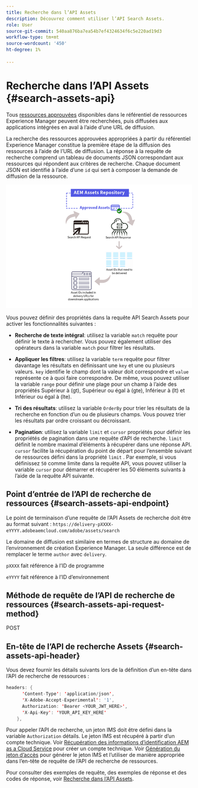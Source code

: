 ```yaml
---
title: Recherche dans l’API Assets
description: Découvrez comment utiliser l’API Search Assets.
role: User
source-git-commit: 540aa876ba7ea54b7ef4324634f6c5e220ad19d3
workflow-type: tm+mt
source-wordcount: '450'
ht-degree: 1%

---
```


# Recherche dans l’API Assets {#search-assets-api}

Tous [ressources approuvées](approve-assets.md) disponibles dans le référentiel de ressources Experience Manager peuvent être recherchées, puis diffusées aux applications intégrées en aval à l’aide d’une URL de diffusion.

La recherche des ressources approuvées appropriées à partir du référentiel Experience Manager constitue la première étape de la diffusion des ressources à l’aide de l’URL de diffusion. La réponse à la requête de recherche comprend un tableau de documents JSON correspondant aux ressources qui répondent aux critères de recherche. Chaque document JSON est identifié à l’aide d’une `id` qui sert à composer la demande de diffusion de la ressource.

![Présentation du protocole de chargement binaire direct](assets/search-assets-api-overview.png)

Vous pouvez définir des propriétés dans la requête API Search Assets pour activer les fonctionnalités suivantes :

* **Recherche de texte intégral**: utilisez la variable `match` requête pour définir le texte à rechercher.  Vous pouvez également utiliser des opérateurs dans la variable `match` pour filtrer les résultats.

* **Appliquer les filtres**: utilisez la variable `term` requête pour filtrer davantage les résultats en définissant une `key` et une ou plusieurs valeurs. `key` identifie le champ dont la valeur doit correspondre et `value` représente ce à quoi faire correspondre. De même, vous pouvez utiliser la variable `range` pour définir une plage pour un champ à l’aide des propriétés Supérieur à (gt), Supérieur ou égal à (gte), Inférieur à (lt) et Inférieur ou égal à (lte).

* **Tri des résultats**: utilisez la variable `OrderBy` pour trier les résultats de la recherche en fonction d’un ou de plusieurs champs. Vous pouvez trier les résultats par ordre croissant ou décroissant.

* **Pagination**: utilisez la variable `limit` et `cursor` propriétés pour définir les propriétés de pagination dans une requête d’API de recherche. `limit` définit le nombre maximal d’éléments à récupérer dans une réponse API. `cursor` facilite la récupération du point de départ pour l’ensemble suivant de ressources défini dans la propriété `limit` . Par exemple, si vous définissez `50` comme limite dans la requête API, vous pouvez utiliser la variable `cursor` pour démarrer et récupérer les 50 éléments suivants à l’aide de la requête API suivante.

## Point d’entrée de l’API de recherche de ressources {#search-assets-api-endpoint}

Le point de terminaison d’une requête de l’API Assets de recherche doit être au format suivant :
`https://delivery-pXXXX-eYYYY.adobeaemcloud.com/adobe/assets/search`

Le domaine de diffusion est similaire en termes de structure au domaine de l’environnement de création Experience Manager. La seule différence est de remplacer le terme `author` avec `delivery`.

`pXXXX` fait référence à l’ID de programme

`eYYYY` fait référence à l’ID d’environnement

## Méthode de requête de l’API de recherche de ressources {#search-assets-api-request-method}

POST

## En-tête de l’API de recherche Assets {#search-assets-api-header}

Vous devez fournir les détails suivants lors de la définition d’un en-tête dans l’API de recherche de ressources :

```java
headers: {
      'Content-Type': 'application/json',
      'X-Adobe-Accept-Experimental': '1',
      Authorization: 'Bearer <YOUR_JWT_HERE>',
      'X-Api-Key': 'YOUR_API_KEY_HERE'
    },
```

Pour appeler l’API de recherche, un jeton IMS doit être défini dans la variable `Authorization` détails. Le jeton IMS est récupéré à partir d’un compte technique. Voir [Récupération des informations d’identification AEM as a Cloud Service](https://experienceleague.adobe.com/docs/experience-manager-cloud-service/content/implementing/developing/generating-access-tokens-for-server-side-apis.html?lang=en#fetch-the-aem-as-a-cloud-service-credentials) pour créer un compte technique. Voir [Génération du jeton d’accès](https://experienceleague.adobe.com/docs/experience-manager-cloud-service/content/implementing/developing/generating-access-tokens-for-server-side-apis.html?lang=en#generating-the-access-token) pour générer le jeton IMS et l’utiliser de manière appropriée dans l’en-tête de requête de l’API de recherche de ressources.

Pour consulter des exemples de requête, des exemples de réponse et des codes de réponse, voir [Recherche dans l’API Assets](https://adobe-aem-assets-delivery-experimental.redoc.ly/#operation/search).


